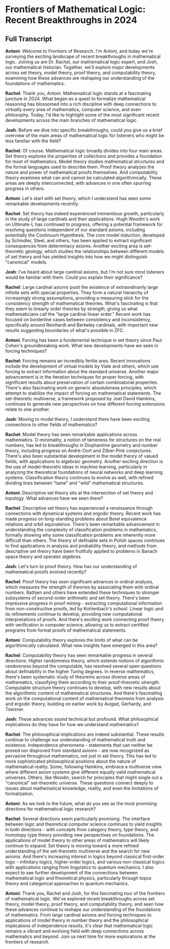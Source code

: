 # Frontiers of Mathematical Logic: Recent Breakthroughs in 2024
## Full Transcript

**Antoni**: Welcome to Frontiers of Research. I'm Antoni, and today we're surveying the exciting landscape of recent breakthroughs in mathematical logic. Joining us are Dr. Rachel, our mathematical logic expert, and Josh, our mathematical historian. Together, we'll explore major developments across set theory, model theory, proof theory, and computability theory, examining how these advances are reshaping our understanding of the foundations of mathematics.

**Rachel**: Thank you, Antoni. Mathematical logic stands at a fascinating juncture in 2024. What began as a quest to formalize mathematical reasoning has blossomed into a rich discipline with deep connections to virtually every area of mathematics, computer science, and even philosophy. Today, I'd like to highlight some of the most significant recent developments across the main branches of mathematical logic.

**Josh**: Before we dive into specific breakthroughs, could you give us a brief overview of the main areas of mathematical logic for listeners who might be less familiar with the field?

**Rachel**: Of course. Mathematical logic broadly divides into four main areas. Set theory explores the properties of collections and provides a foundation for most of mathematics. Model theory studies mathematical structures and the formal languages used to describe them. Proof theory analyzes the nature and power of mathematical proofs themselves. And computability theory examines what can and cannot be calculated algorithmically. These areas are deeply interconnected, with advances in one often spurring progress in others.

**Antoni**: Let's start with set theory, which I understand has seen some remarkable developments recently.

**Rachel**: Set theory has indeed experienced tremendous growth, particularly in the study of large cardinals and their applications. Hugh Woodin's work on Ultimate-L has continued to progress, offering a potential framework for resolving questions independent of our standard axioms, including potentially the Continuum Hypothesis. The core model induction, developed by Schindler, Steel, and others, has been applied to extract significant consequences from determinacy axioms. Another exciting area is set-theoretic geology, which studies the relationships between different models of set theory and has yielded insights into how we might distinguish "canonical" models.

**Josh**: I've heard about large cardinal axioms, but I'm not sure most listeners would be familiar with them. Could you explain their significance?

**Rachel**: Large cardinal axioms posit the existence of extraordinarily large infinite sets with special properties. They form a natural hierarchy of increasingly strong assumptions, providing a measuring stick for the consistency strength of mathematical theories. What's fascinating is that they seem to linearly order theories by strength, giving us what mathematicians call the "large cardinal linear order." Recent work has focused on borderline cases between consistency and inconsistency, specifically around Reinhardt and Berkeley cardinals, with important new results suggesting boundaries of what's possible in ZFC.

**Antoni**: Forcing has been a fundamental technique in set theory since Paul Cohen's groundbreaking work. What new developments have we seen in forcing techniques?

**Rachel**: Forcing remains an incredibly fertile area. Recent innovations include the development of virtual models by Viale and others, which use forcing to extract information about the standard universe. Another major advancement is in the iteration techniques for proper forcing, with significant results about preservation of certain combinatorial properties. There's also fascinating work on generic absoluteness principles, which attempt to stabilize the impact of forcing on mathematical statements. The set-theoretic multiverse, a framework proposed by Joel David Hamkins, continues to generate new perspectives on how different forcing extensions relate to one another.

**Josh**: Moving to model theory, I understand there have been exciting connections to other fields of mathematics?

**Rachel**: Model theory has seen remarkable applications across mathematics. O-minimality, a notion of tameness for structures on the real numbers, has led to breakthroughs in Diophantine geometry and number theory, including progress on André-Oort and Zilber-Pink conjectures. There's also been substantial development in the model theory of valued fields, with applications to algebraic geometry. Another exciting direction is the use of model-theoretic ideas in machine learning, particularly in analyzing the theoretical foundations of neural networks and deep learning systems. Classification theory continues to evolve as well, with refined dividing lines between "tame" and "wild" mathematical structures.

**Antoni**: Descriptive set theory sits at the intersection of set theory and topology. What advances have we seen there?

**Rachel**: Descriptive set theory has experienced a renaissance through connections with dynamical systems and ergodic theory. Recent work has made progress on long-standing problems about Borel equivalence relations and orbit equivalence. There's been remarkable advancement in understanding the complexity of classification problems in mathematics, formally showing why some classification problems are inherently more difficult than others. The theory of definable sets in Polish spaces continues to find applications in analysis and probability theory, and methods from descriptive set theory have been fruitfully applied to problems in Banach space theory and operator algebras.

**Josh**: Let's turn to proof theory. How has our understanding of mathematical proofs evolved recently?

**Rachel**: Proof theory has seen significant advances in ordinal analysis, which measures the strength of theories by associating them with ordinal numbers. Rathjen and others have extended these techniques to stronger subsystems of second-order arithmetic and set theory. There's been impressive progress in proof mining - extracting computational information from non-constructive proofs, led by Kohlenbach's school. Linear logic and its refinements continue to develop, providing new computational interpretations of proofs. And there's exciting work connecting proof theory with verification in computer science, allowing us to extract certified programs from formal proofs of mathematical statements.

**Antoni**: Computability theory explores the limits of what can be algorithmically calculated. What new insights have emerged in this area?

**Rachel**: Computability theory has seen remarkable progress in several directions. Higher randomness theory, which extends notions of algorithmic randomness beyond the computable, has resolved several open questions about definability in the higher Turing degrees. In reverse mathematics, there's been systematic study of theorems across diverse areas of mathematics, classifying them according to their proof-theoretic strength. Computable structure theory continues to develop, with new results about the algorithmic content of mathematical structures. And there's fascinating work on the computational content of mathematical theorems from analysis and ergodic theory, building on earlier work by Avigad, Gerhardy, and Towsner.

**Josh**: These advances sound technical but profound. What philosophical implications do they have for how we understand mathematics?

**Rachel**: The philosophical implications are indeed substantial. These results continue to challenge our understanding of mathematical truth and existence. Independence phenomena - statements that can neither be proved nor disproved from standard axioms - are now recognized as pervasive throughout mathematics, not just in set theory. This has led to more sophisticated philosophical positions about the nature of mathematical reality. Some, following Hamkins, embrace a multiverse view where different axiom systems give different equally valid mathematical universes. Others, like Woodin, search for principles that might single out a "canonical" set-theoretic universe. These questions connect deeply to issues about mathematical knowledge, reality, and even the limitations of formalization.

**Antoni**: As we look to the future, what do you see as the most promising directions for mathematical logic research?

**Rachel**: Several directions seem particularly promising. The interface between logic and theoretical computer science continues to yield insights in both directions - with concepts from category theory, type theory, and homotopy type theory providing new perspectives on foundations. The applications of model theory to other areas of mathematics will likely continue to expand. Set theory is moving toward a more refined understanding of the set-theoretic multiverse and the search for new axioms. And there's increasing interest in logics beyond classical first-order logic - infinitary logics, higher-order logics, and various non-classical logics with applications ranging from linguistics to quantum mechanics. I also expect to see further development of the connections between mathematical logic and theoretical physics, particularly through topos theory and categorical approaches to quantum mechanics.

**Antoni**: Thank you, Rachel and Josh, for this fascinating tour of the frontiers of mathematical logic. We've explored recent breakthroughs across set theory, model theory, proof theory, and computability theory, and seen how these advances continue to reshape our understanding of the foundations of mathematics. From large cardinal axioms and forcing techniques to applications of model theory in number theory and the philosophical implications of independence results, it's clear that mathematical logic remains a vibrant and evolving field with deep connections across mathematics and beyond. Join us next time for more explorations at the frontiers of research. 